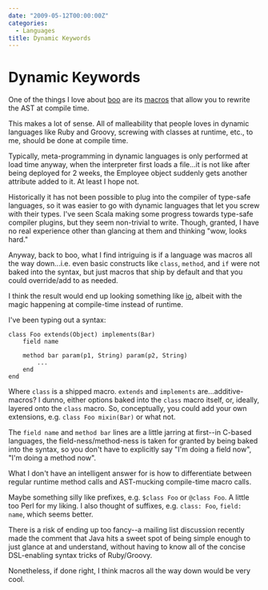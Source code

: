 ```yaml
---
date: "2009-05-12T00:00:00Z"
categories:
  - Languages
title: Dynamic Keywords
---
```


Dynamic Keywords
================

One of the things I love about [boo](http://boo.codehaus.org) are its [macros](http://boo.codehaus.org/Syntactic+Macros) that allow you to rewrite the AST at compile time.

This makes a lot of sense. All of malleability that people loves in dynamic languages like Ruby and Groovy, screwing with classes at runtime, etc., to me, should be done at compile time. 

Typically, meta-programming in dynamic languages is only performed at load time anyway, when the interpreter first loads a file...it is not like after being deployed for 2 weeks, the Employee object suddenly gets another attribute added to it. At least I hope not.

Historically it has not been possible to plug into the compiler of type-safe languages, so it was easier to go with dynamic languages that let you screw with their types. I've seen Scala making some progress towards type-safe compiler plugins, but they seem non-trivial to write. Though, granted, I have no real experience other than glancing at them and thinking "wow, looks hard."

Anyway, back to boo, what I find intriguing is if a language was macros all the way down...i.e. even basic constructs like `class`, `method`, and `if` were not baked into the syntax, but just macros that ship by default and that you could override/add to as needed.

I think the result would end up looking something like [io](http://www.iolanguage.com/), albeit with the magic happening at compile-time instead of runtime.

I've been typing out a syntax:

    class Foo extends(Object) implements(Bar)
        field name

        method bar param(p1, String) param(p2, String)
            ...
        end
    end

Where `class` is a shipped macro. `extends` and `implements` are...additive-macros? I dunno, either options baked into the `class` macro itself, or, ideally, layered onto the `class` macro. So, conceptually, you could add your own extensions, e.g. `class Foo mixin(Bar)` or what not.

The `field name` and `method bar` lines are a little jarring at first--in C-based languages, the field-ness/method-ness is taken for granted by being baked into the syntax, so you don't have to explicitly say "I'm doing a field now", "I'm doing a method now".

What I don't have an intelligent answer for is how to differentiate between regular runtime method calls and AST-mucking compile-time macro calls.

Maybe something silly like prefixes, e.g. `$class Foo` or `@class Foo`. A little too Perl for my liking. I also thought of suffixes, e.g. `class: Foo`, `field: name`, which seems better.

There is a risk of ending up too fancy--a mailing list discussion recently made the comment that Java hits a sweet spot of being simple enough to just glance at and understand, without having to know all of the concise DSL-enabling syntax tricks of Ruby/Groovy.

Nonetheless, if done right, I think macros all the way down would be very cool.

